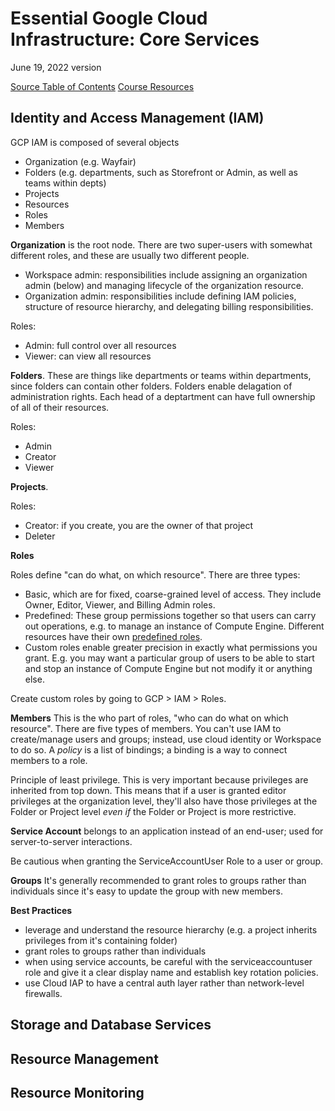 # Essential Google Cloud Infrastructure: Core Services
June 19, 2022 version

[Source Table of Contents](https://app.pluralsight.com/library/courses/essential-google-cloud-infrastructure-core-services-9/table-of-contents)
[Course Resources](https://s2.pluralsight.com/links/00700a05-c90e-4311-af2c-0a5969905099_8753cf4cc46dd73db26d954eaffcb2ca.pdf)

## Identity and Access Management (IAM)
GCP IAM is composed of several objects
- Organization (e.g. Wayfair)
- Folders (e.g. departments, such as Storefront or Admin, as well as teams within depts)
- Projects
- Resources
- Roles
- Members

**Organization** is the root node. There are two super-users with somewhat different roles, and these are usually two different people.
- Workspace admin: responsibilities include assigning an organization admin (below) and managing lifecycle of the organization resource.
- Organization admin: responsibilities include defining IAM policies, structure of resource hierarchy, and delegating billing responsibilities.

Roles:
- Admin: full control over all resources
- Viewer: can view all resources

**Folders**. These are things like departments or teams within departments, since folders can contain other folders. Folders enable delagation of administration rights. Each head of a deptartment can have full ownership of all of their resources. 

Roles:
- Admin
- Creator
- Viewer

**Projects**.

Roles:
- Creator: if you create, you are the owner of that project
- Deleter

**Roles**

Roles define "can do what, on which resource". There are three types:
- Basic, which are for fixed, coarse-grained level of access. They include Owner, Editor, Viewer, and Billing Admin roles. 
- Predefined: These group permissions together so that users can carry out operations, e.g. to manage an instance of Compute Engine. Different resources have their own [predefined roles](https://cloud.google.com/iam/docs/understanding-roles#predefined). 
- Custom roles enable greater precision in exactly what permissions you grant. E.g. you may want a particular group of users to be able to start and stop an instance of Compute Engine but not modify it or anything else.

Create custom roles by going to GCP > IAM > Roles.

**Members**
This is the who part of roles, "who can do what on which resource". There are five types of members. You can't use IAM to create/manage users and groups; instead, use cloud identity or Workspace to do so. A _policy_ is a list of bindings; a binding is a way to connect members to a role.

Principle of least privilege. This is very important because privileges are inherited from top down. This means that if a user is granted editor privileges at the organization level, they'll also have those privileges at the Folder or Project level _even if_ the Folder or Project is more restrictive.

**Service Account** belongs to an application instead of an end-user; used for server-to-server interactions. 
      
Be cautious when granting the ServiceAccountUser Role to a user or group. 

**Groups** It's generally recommended to grant roles to groups rather than individuals since it's easy to update the group with new members. 

**Best Practices**

- leverage and understand the resource hierarchy (e.g. a project inherits privileges from it's containing folder)
- grant roles to groups rather than individuals
- when using service accounts, be careful with the serviceaccountuser role and give it a clear display name and establish key rotation policies.
- use Cloud IAP to have a central auth layer rather than network-level firewalls. 

## Storage and Database Services

## Resource Management

## Resource Monitoring
